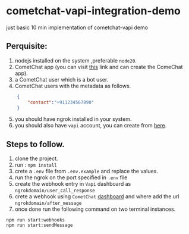 # cometchat-vapi-integration-demo
just basic 10 min implementation of cometchat-vapi demo

## Perquisite:
1. nodejs installed on the system ,preferable `node20`.
2. CometChat app (you can visit [this](https://app.cometchat.com) link and can create the ComeChat app).
3. a CometChat user which is a bot user.
4. CometChat users with the metadata as follows.
```JSON
    {
        "contact":"+911234567890"
    }
```
5. you should have ngrok installed in your system.
6. you should also have `vapi` account, you can create from [here](https://vapi.ai).


## Steps to follow.
1. clone the project.
2. run : `npm install`
3. crete a `.env` file from `.env.example` and replace the values.
4. run the ngrok on the port specified in `.env` file
5. create the webhook entry in `Vapi` dashboard as `ngrokdomain/user_call_response`
6. crete a webhook using `CometChat` [dashboard](https://app.cometchat.com) and where add the url `ngrokdomain/after_message`
7. once done run the following command on two terminal instances.


```SHELL
npm run start:webhooks
npm run start:sendMessage
```